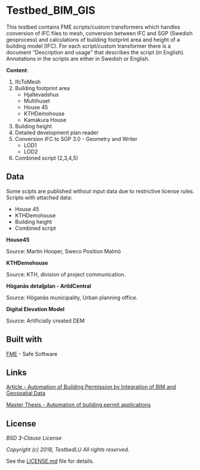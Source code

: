 # Testbed_BIM_GIS
This testbed contains FME scripts/custom transformers which handles conversion of IFC files to mesh, conversion between IFC and SGP (Swedish geoprocess) and calculations of building footprint area and height of a building model (IFC). For each script/custom transformer there is a document "Description and usage" that describes the script (in English). Annotations in the scripts are either in Swedish or English.

__Content__:
1.  IfcToMesh
2.  Building footprint area
    - Hjaltevadshus
    - Multihuset
    - House 45
    - KTHDemohouse
    - Kamakura House
3.  Building height
4.  Detailed development plan reader
5.  Conversion IFC to SGP 3.0 - Geometry and Writer
    - LOD1
    - LOD2
7.  Combined script (2,3,4,5)

## Data
Some scipts are published without input data due to restrictive license rules.
Scripts with attached data:
* House 45
* KTHDemohouse
* Building height
* Combined script

__House45__

Source: Martin Hooper, Sweco Position Malmö

__KTHDemohouse__

Source: KTH, division of project communication.

__Höganäs detaljplan - ArildCentral__

Source: Höganäs municipality, Urban planning office.

__Digital Elevation Model__

Source: Artificially created DEM

## Built with
[FME](https://www.safe.com/) - Safe Software

## Links

[Article - Automation of Building Permission by Integration of BIM and Geospatial Data](https://www.mdpi.com/2220-9964/7/8/307)

[Master Thesis - Automation of building permit applications](http://lup.lub.lu.se/student-papers/record/8954066)

## License

*BSD 3-Clause License*

*Copyright (c) 2018, TestbedLU*
*All rights reserved.*

See the [LICENSE.md](https://github.com/TestbedLU/Testbed_BIM_GIS/blob/master/LICENSE) file for details.
